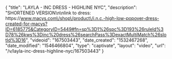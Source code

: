 {
    "title": "LAYLA - INC DRESS - HIGHLINE NYC",
    "description": "SHORTENED VERSION\n\nlink to dress: https:\/\/www.macys.com\/shop\/product\/i.n.c.-high-low-popover-dress-created-for-macys?ID=6185775&CategoryID=5449#fn=sp%3D1%26spc%3D193%26ruleId%3D78%26kws%3Dinc%20dress%26searchPass%3DexactMultiMatch%26slotId%3D16",
    "videoid": "167503443",
    "date_created": "1532467268",
    "date_modified": "1546466804",
    "type": "captivate",
    "layout": "video",
    "url": "\/v\/layla-inc-dress-highline-nyc\/167503443"
}